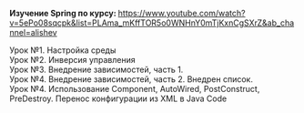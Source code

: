 <b>Изучение Spring по курсу: </b> https://www.youtube.com/watch?v=5ePo08sqcpk&list=PLAma_mKffTOR5o0WNHnY0mTjKxnCgSXrZ&ab_channel=alishev

Урок №1. Настройка среды </br>
Урок №2. Инверсия управления </br>
Урок №3. Внедрение зависимостей, часть 1. </br>
Урок №4. Внедрение зависимостей, часть 2. Внедрен список. </br>
Урок №4. Использование Component, AutoWired, PostConstruct, PreDestroy. Перенос конфигурации из XML в Java Code </br>
